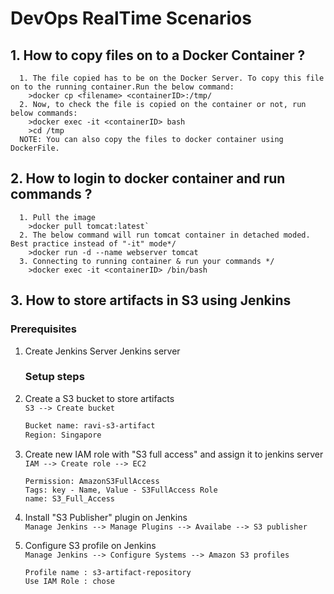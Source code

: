 # DevOps RealTime Scenarios

## 1. How to copy files on to a Docker Container ?
      1. The file copied has to be on the Docker Server. To copy this file on to the running container.Run the below command:
		>docker cp <filename> <containerID>:/tmp/
      2. Now, to check the file is copied on the container or not, run below commands:
		>docker exec -it <containerID> bash
		>cd /tmp
      NOTE: You can also copy the files to docker container using DockerFile.

## 2. How to login to docker container and run commands ?
      1. Pull the image 	 
	 	>docker pull tomcat:latest`
      2. The below command will run tomcat container in detached moded. Best practice instead of "-it" mode*/
		>docker run -d --name webserver tomcat
      3. Connecting to running container & run your commands */
		>docker exec -it <containerID> /bin/bash
	

## 3. How to store artifacts in S3 using Jenkins

### Prerequisites
1. Create Jenkins Server
  Jenkins server

   ### Setup steps 
1. Create a S3 bucket to store artifacts  
    `S3 --> Create bucket `
      ```sh 
   Bucket name: ravi-s3-artifact 
   Region: Singapore
   ```
1. Create new IAM role with "S3 full access" and assign it to jenkins server  
   `IAM --> Create role --> EC2` 
   ```ssh 
   Permission: AmazonS3FullAccess 
   Tags: key - Name, Value - S3FullAccess Role 
   name: S3_Full_Access
   ```
   
1. Install "S3 Publisher" plugin on Jenkins  
  `Manage Jenkins --> Manage Plugins --> Availabe --> S3 publisher`

1. Configure S3 profile on Jenkins  
  `Manage Jenkins --> Configure Systems --> Amazon S3 profiles` 
   ```sh
   Profile name : s3-artifact-repository 
   Use IAM Role : chose
   ```
